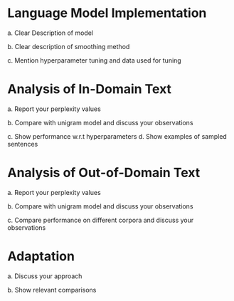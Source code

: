 # Language Model Implementation

a. Clear Description of model

b. Clear description of smoothing method

c. Mention hyperparameter tuning and data used for tuning

# Analysis of In-Domain Text

a. Report your perplexity values

b. Compare with unigram model and discuss your observations

c. Show performance w.r.t hyperparameters d. Show examples of sampled sentences

# Analysis of Out-of-Domain Text

a. Report your perplexity values

b. Compare with unigram model and discuss your observations

c. Compare performance on different corpora and discuss your observations

# Adaptation

a. Discuss your approach

b. Show relevant comparisons